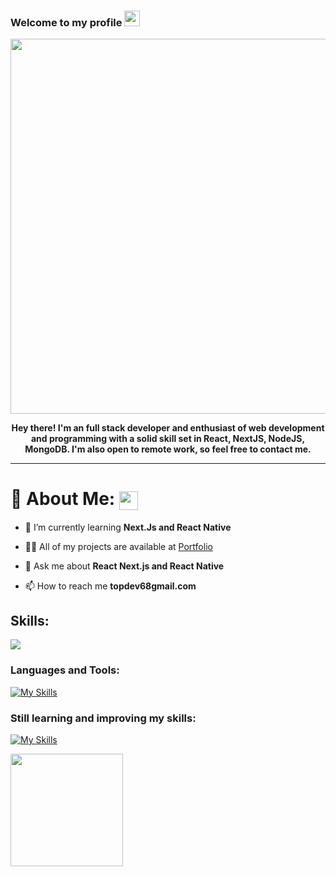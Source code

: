 ### Welcome to my profile <img src="https://media.giphy.com/media/hvRJCLFzcasrR4ia7z/giphy.gif" width="25px"></a>

<div align="center">
<img src="https://user-images.githubusercontent.com/106914208/213787558-aac27827-0e53-4125-9de9-23d6e18470ec.gif" width="600"/>

<b>**Hey there! I'm an full stack developer and enthusiast of web development and programming with a solid skill set in React, NextJS, NodeJS, MongoDB. I'm also open to remote work, so feel free to contact me.**</b>

</div>

---

# 💫 About Me: <img align="center" src="https://user-images.githubusercontent.com/106914208/213806625-795bf34c-ff4c-47ec-a094-c2b538209d9e.gif" width="30" />

- 🌱 I’m currently learning **Next.Js and React Native**

- 👨‍💻 All of my projects are available at [Portfolio](https://devlancer-portfoilo.vercel.app/)

- 💬 Ask me about **React Next.js and React Native**

- 📫 How to reach me **topdev68gmail.com**

## Skills:

  <a href="https://skillicons.dev">
    <img src="https://skillicons.dev/icons?i=html,css,tailwind,js,ts,nodejs,react,express,vite,nextjs,prisma,git,github,githubactions,mysql,mongodb,supabase,netlify,vercel,vscode,docker,cpp,java,python,linux" />
  </a>
  
### Languages and Tools:
[![My Skills](https://skillicons.dev/icons?i=html,css,sass,tailwind,materialui,styledcomponents,bootstrap,js,jquery,ts,react,java,git,jest,nodejs,webpack,vite,vscode,eclipse,idea,figma,xd,ps,netlify,heroku,github,gitlab&perline=10)](https://skillicons.dev)

### Still learning and improving my skills:

[![My Skills](https://skillicons.dev/icons?i=ts,react,nodejs,jest,php,vue,next,threejs&perline=10)](https://skillicons.dev)

<img height="180em" src="https://github-readme-stats-eight-theta.vercel.app/api/top-langs/?username=devlancer0328&layout=compact&langs_count=6&theme=material-palenight"/>
